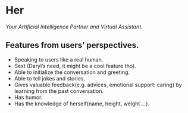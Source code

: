 # Her
_Your Artificial Intelligence Partner and Virtual Assistant._

## Features from users’ perspectives.
  - Speaking to users like a real human.
  - Sext (Daryl’s need, it might be a cool feature tho).
  - Able to initialize the conversation and greeting.
  - Able to tell jokes and stories.
  - Gives valuable feedback(e.g. advices, emotional support: caring)  by learning from the past conversation.
  - Has humor.
  - Has the knowledge of herself(name, height, weight …).
